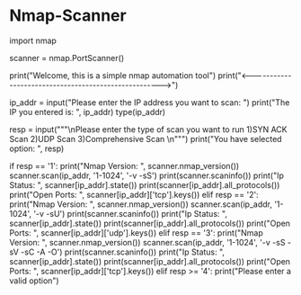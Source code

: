 # Nmap-Scanner
import nmap

scanner = nmap.PortScanner()

print("Welcome, this is a simple nmap automation tool")
print("<----------------------------------------------------->")

ip_addr = input("Please enter the IP address you want to scan: ")
print("The IP you entered is: ", ip_addr)
type(ip_addr)

resp = input("""\nPlease enter the type of scan you want to run
                1)SYN ACK Scan
                2)UDP Scan
                3)Comprehensive Scan \n""")
print("You have selected option: ", resp)


if resp == '1':
    print("Nmap Version: ", scanner.nmap_version())
    scanner.scan(ip_addr, '1-1024', '-v -sS')
    print(scanner.scaninfo())
    print("Ip Status: ", scanner[ip_addr].state())
    print(scanner[ip_addr].all_protocols())
    print("Open Ports: ", scanner[ip_addr]['tcp'].keys())
elif resp == '2':
    print("Nmap Version: ", scanner.nmap_version())
    scanner.scan(ip_addr, '1-1024', '-v -sU')
    print(scanner.scaninfo())
    print("Ip Status: ", scanner[ip_addr].state())
    print(scanner[ip_addr].all_protocols())
    print("Open Ports: ", scanner[ip_addr]['udp'].keys())
elif resp == '3':
    print("Nmap Version: ", scanner.nmap_version())
    scanner.scan(ip_addr, '1-1024', '-v -sS -sV -sC -A -O')
    print(scanner.scaninfo())
    print("Ip Status: ", scanner[ip_addr].state())
    print(scanner[ip_addr].all_protocols())
    print("Open Ports: ", scanner[ip_addr]['tcp'].keys())
elif resp >= '4':
    print("Please enter a valid option")
